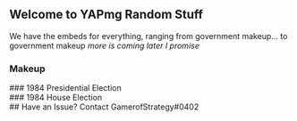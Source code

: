 ## Welcome to YAPmg Random Stuff
We have the embeds for everything, ranging from government makeup... to government makeup _more is coming later I promise_ 

### Makeup
<div class="flourish-embed flourish-parliament" data-src="visualisation/9730092"><script src="https://public.flourish.studio/resources/embed.js"></script></div>
### 1984 Presidential Election
<div class="flourish-embed flourish-bar-chart-race" data-src="visualisation/9733234"><script src="https://public.flourish.studio/resources/embed.js"></script></div>
### 1984 House Election
<div class="flourish-embed flourish-chart" data-src="visualisation/9734136"><script src="https://public.flourish.studio/resources/embed.js"></script></div>
## Have an Issue?
Contact GamerofStrategy#0402
